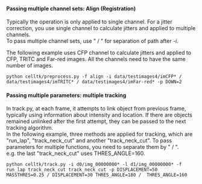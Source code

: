 

#### Passing multiple channel sets: Align (Registration)
Typically the operation is only applied to single channel. For a jitter correction, you use single channel to calculate jitters and applied to multiple channels.  
To pass multiple channel sets, use " / " for separation of path after _-i_.

The following example uses CFP channel to calculate jitters and applied to CFP, TRITC and Far-red images. All the channels need to have the same number of images.

```
python celltk/preprocess.py -f align -i data/testimages4/imCFP* / data/testimages4/imTRITC* / data/testimages4/imFar-red* -p DOWN=2
```

#### Passing multiple parameters: multiple tracking
In track.py, at each frame, it attempts to link object from previous frame, typically using information about intensity and location.
If there are objects remained unlinked after the first attempt, they can be passed to the next tracking algorithm.  
In the following example, three methods are applied for tracking, which are "run_lap", "track_neck_cut" and another "track_neck_cut". To pass parameters for multiple functions, you need to separate them by " / ".  
e.g. the last "track_neck_cut" uses THRES_ANGLE=160.


```
python celltk/track.py -i d0/img_00000000* -l d1/img_00000000* -f run_lap track_neck_cut track_neck_cut -p DISPLACEMENT=50 MASSTHRES=0.25 / DISPLACEMENT=30 THRES_ANGLE=180 /  THRES_ANGLE=160
```

